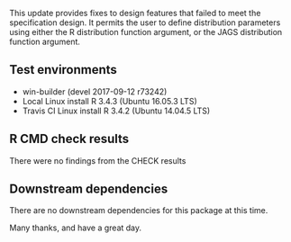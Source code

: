 This update provides fixes to design features that failed to meet the specification design. It permits the user to define distribution parameters using either the R distribution function argument, or the JAGS distribution function argument.

## Test environments
* win-builder (devel 2017-09-12 r73242)
* Local Linux install R 3.4.3 (Ubuntu 16.05.3 LTS)
* Travis CI Linux install R 3.4.2 (Ubuntu 14.04.5 LTS)

## R CMD check results

There were no findings from the CHECK results

## Downstream dependencies
There are no downstream dependencies for this package
at this time.

Many thanks, and have a great day.